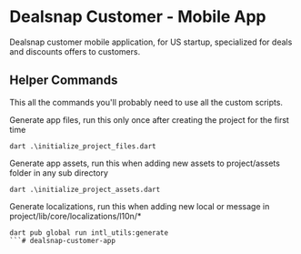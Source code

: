 # Dealsnap Customer - Mobile App
Dealsnap customer mobile application, for US startup, specialized for deals and discounts offers to customers.

## Helper Commands

This all the commands you'll probably need to use all the custom scripts.

Generate app files, run this only once after creating the project for the first time
```shell
dart .\initialize_project_files.dart
```

Generate app assets, run this when adding new assets to project/assets folder in any sub directory
```shell
dart .\initialize_project_assets.dart
```

Generate localizations, run this when adding new local or message in project/lib/core/localizations/l10n/*
```shell
dart pub global run intl_utils:generate
```#   d e a l s n a p - c u s t o m e r - a p p  
 